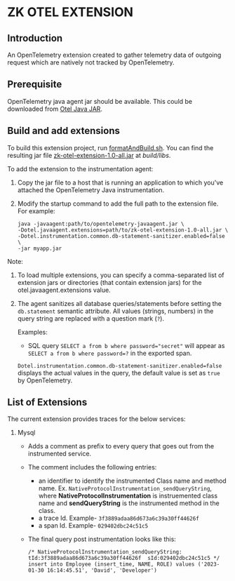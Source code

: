 # ZK OTEL EXTENSION

## Introduction
An OpenTelemetry extension created to gather telemetry data of outgoing request which are natively not tracked by OpenTelemetry.

## Prerequisite
OpenTelemetry java agent jar should be available. This could be downloaded from [Otel Java JAR](https://github.com/open-telemetry/opentelemetry-java-instrumentation/releases/latest/download/opentelemetry-javaagent.jar).

## Build and add extensions
To build this extension project, run [formatAndBuild.sh](formatAndBuild.sh). You can find the resulting jar file [zk-otel-extension-1.0-all.jar](build%2Flibs%2Fzk-otel-extension-1.0-all.jar) at _build/libs_.

To add the extension to the instrumentation agent:

1. Copy the jar file to a host that is running an application to which you've attached the OpenTelemetry Java instrumentation.
2. Modify the startup command to add the full path to the extension file. For example:

   ```
   java -javaagent:path/to/opentelemetry-javaagent.jar \
   -Dotel.javaagent.extensions=path/to/zk-otel-extension-1.0-all.jar \
   -Dotel.instrumentation.common.db-statement-sanitizer.enabled=false \
   -jar myapp.jar
    ```

Note: 
   1. To load multiple extensions, you can specify a comma-separated list of extension jars or directories (that contain extension jars) for the otel.javaagent.extensions value.
   2. The agent sanitizes all database queries/statements before setting the `db.statement` semantic attribute. All values (strings, numbers) in the query string are replaced with a question mark (`?`).

      Examples:

         * SQL query `SELECT a from b where password="secret"` will appear as `SELECT a from b where password=?` in the exported span.
      
      `Dotel.instrumentation.common.db-statement-sanitizer.enabled=false` displays the actual values in the query, the default value is set as `true` by OpenTelemetry.

## List of Extensions
The current extension provides traces for the below services:
1. Mysql 
    * Adds a comment as prefix to every query that goes out from the instrumented service.
    * The comment includes the following entries:
      * an identifier to identify the instrumented Class name and method name. Ex. `NativeProtocolInstrumentation_sendQueryString`, where **NativeProtocolInstrumentation** is instruemented class name and **sendQueryString** is the instrumented method in the class.
      * a trace Id. Example- `3f3889adaa86d673a6c39a30ff44626f`
      * a span Id. Example- `029402dbc24c51c5`
    * The final query post instrumentation looks like this:
    
      `/* NativeProtocolInstrumentation_sendQueryString:  tId:3f3889adaa86d673a6c39a30ff44626f  sId:029402dbc24c51c5 */ insert into Employee (insert_time, NAME, ROLE) values ('2023-01-30 16:14:45.51', 'David', 'Developer')`